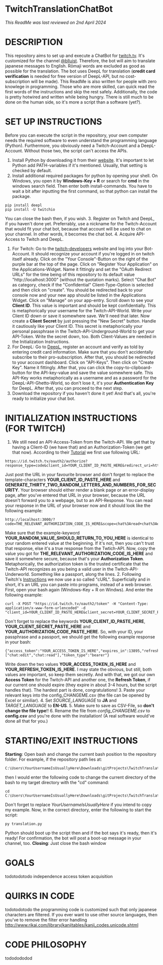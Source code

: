 # TwitchTranslationChatBot
_This ReadMe was last reviewed on 2nd April 2024_

# DESCRIPTION
This repository aims to set up and execute a ChatBot for [twitch.tv](https://www.twitch.tv/). It's customized for the channel [@blluist](https://www.twitch.tv/blluist). Therefore, the bot will aim to translate japanese messages to English. Rōmaji words are excluded as good as possible for the translation. The bot uses DeepL for translation (**credit card verification** is needed for free version of DeepL-API, but no cost-subscription will be made). This ReadMe is also written for people with zero knowlege in programming. Those who are more skilled, can quick read the first words of the instructions and skip the rest safely. Additionally, the code is pretty hotwired and written while being hungry. There is still much to be done on the human side, so it's more a script than a software (yet?). 



# SET UP INSTRUCTIONS
Before you can execute the script in the repository, your own computer needs the required software to even understand the programming language (Python). Furthermore, you obviously need a Twitch-Account and a DeepL-Account. Without those two, the script can't access the APIs. 
1. Install Python by downloading it from their [website](https://www.python.org/). It's important to let Python add PATH-variables if it's mentioned. Usually, that setting is checked by default. 
2. Install additional required packages for python by opening your shell. On Windows, you open it by **Windows-Key + R** or search for **cmd** in the windows search field. Then enter both install-commands. You have to wait a bit after inputting the first command, so that python can install the package. 
```
pip install deepl
pip install -U twitchio
```
You can close the bash then, if you wish. 
3. Register on Twitch and DeepL, if you haven't done yet. Preferrably, use a nickname for the Twitch-Account that would fit your chat bot, because that account will be used to chat on your channel. In other words, it becomes the chat bot. 
4. Acquire API-Access to Twitch and DeepL. 
   1. For Twitch: Go to the [twitch-developers](https://dev.twitch.tv/) website and log into your Bot-Account. It should recognize your account if you're logged in on twitch itself already. Click on the "Your Console"-Button on the right of the purple bar at the top of the page. Click on "Register Your Application" on the Applications-Widget. Name it fittingly and set the "OAuth Redirect URLs" for the time being of this repository to its default value "http://localhost:3000" (without the quotation marks). Select "Chat Bot" as category, check if the "Confidential" Client-Type-Option is selected and then click on "create". You should be redirected back to your console now and your new app should be listed in the Applications Widget. Click on "Manage" on your app-entry. Scroll down to see your **Client ID**. This value is important and should be kept confidentially. This is metaphorically your username for the Twitch-API-World. Write your Client ID down or save it somewhere save. We'll need that later. Now create a **Client Secret** by just pressing the "New Secret" button. Handle it cautiously like your Client ID. This secret is metaphorically your personal passphrase in the Twitch-API-Underground-World to get your API-Token. Write the secret down, too. Both Client-Values are needed in the Initialization Instructions. 
   2. For DeepL: Go to [DeepL](https://www.deepl.com/), register an account and verify as told by entering credit card information. Make sure that you don't accidentally subscribe to their pro-subscription. After that, you should be redirected to your account dashboard. Click on "API-Keys". Then click on "Create Key". Name it fittingly. After that, you can click the copy-to-clipboard-button for the API-key-value and save the value somewhere safe. This API-Key works metaphorically as a username and as a password for the DeepL-API-Ghetto-World, so don't lose it, it's your **Authentication Key** for DeepL. After that, you can proceed to the next step. 
5. Download the repository if you haven't done it yet! And that's all, you're ready to initialize your chat bot. 



# INITIALIZATION INSTRUCTIONS (FOR TWITCH)
1. We still need an API-Access-Token from the Twitch-API. We get that by having a Client-ID (we have that) and an Authorization-Token (we get that now). According to their [Tutorial](https://dev.twitch.tv/docs/irc/authenticate-bot/) we first use following URL:
```
https://id.twitch.tv/oauth2/authorize?response_type=code&client_id=YOUR_CLIENT_ID_PASTE_HERE&redirect_uri=http://localhost:3000&scope=chat:read+chat:edit&state=GENERATE_THIRTY_TWO_RANDOM_LETTERS_AND_NUMBERS_FOR_SECURITY
```
Just post the URL in your favourite browser and don't forget to replace the template-characters **YOUR_CLIENT_ID_PASTE_HERE** and **GENERATE_THIRTY_TWO_RANDOM_LETTERS_AND_NUMBERS_FOR_SECURITY**. Your browser should either render a blank page or an error-display page, after you've entered that URL in your browser, because the URL doesn't forward you to a webpage, but to an API-Response. You can read your response in the URL of your browser now and it should look like the following example:
```
http://localhost:3000/?code=THE_RELEVANT_AUTHORIZATION_CODE_IS_HERE&scope=chat%3Aread+chat%3Aedit&state=YOUR_RANDOM_VALUE_SHOULD_RETURN_TO_YOU_HERE
```
Make sure that the example-keyword **YOUR_RANDOM_VALUE_SHOULD_RETURN_TO_YOU_HERE** is identical to your random entered value at the beginning. If it's not, then you can't trust that response, else it's a true response from the Twtich-API. Now, copy the value you got for **THE_RELEVANT_AUTHORIZATION_CODE_IS_HERE** and save it somewhere secure, because that's your **Authorization Token**. Metaphorically, the authorization token is the trusted certificate that the Twitch-API recognizes as you being a valid user in the Twitch-API-Underworld. Something like a passport, along the lines. 
2. Following Twitch's [Instructions](https://dev.twitch.tv/docs/authentication/getting-tokens-oauth/) we now use a so called "cURL". Superficially and in short, it's an URL you can paste into programs, instead of a web browser. First, open your bash again (Windows-Key + R on Windws). And enter the following example:
```
curl -X POST "https://id.twitch.tv/oauth2/token" -H "Content-Type: application/x-www-form-urlencoded" -d "client_id=YOUR_CLIENT_ID_PASTE_HERE&client_secret=YOUR_CLIENT_SECRET_PASTE_HERE&code=YOUR_AUTHORIZATION_CODE_PASTE_HERE&grant_type=authorization_code&redirect_uri=http://localhost:3000"
```
Don't forget to replace the keywords **YOUR_CLIENT_ID_PASTE_HERE**, **YOUR_CLIENT_SECRET_PASTE_HERE** and **YOUR_AUTHORIZATION_CODE_PASTE_HERE**. So, with your ID, your passphrase and a passport, we should get the following example response in your bash:
```
{"access_token":"YOUR_ACCESS_TOKEN_IS_HERE","expires_in":13895,"refresh_token":"YOUR_REFRESH_TOKEN_IS_HERE","scope":["chat:edit","chat:read"],"token_type":"bearer"}
```
Write down the two values **YOUR_ACCESS_TOKEN_IS_HERE** and **YOUR_REFRESH_TOKEN_IS_HERE**. I may state the obvious, but still, both values are important, so keep them secretly. And with that, we got our own **Access Token** for the Twitch-API and another one, the **Refresh Token**, if our current one should expire (they expire in about 3-4 hours, but the script handles that). The hardest part is done, congratulations!
3. Paste your relevant keys into the config_CHANGEME.csv (the file can be opened by Excel or similiar). 
4. Set *SOURCE_LANGUAGE* to **JA** and *TARGET_LANGUAGE* to **EN-US**.
5. Make sure to save as CSV-File, so **don't change the file type**!!
6. Rename the file from *config_CHANGEME.csv* to **config.csv** and you're done with the installation! (A real software would've done all that for you.)



# STARTING/EXIT INSTRUCTIONS
**Starting**: Open bash and change the current bash position to the repository folder. For example, if the repository path lies at:
```
C:\Users\YourUsernameIsUsuallyHere\Downloads\gitProjects\TwitchTranslationChatBot
```
then I would enter the following code to change the current directory of the bash to my target directory with the "cd" command:
```
cd C:\Users\YourUsernameIsUsuallyHere\Downloads\gitProjects\TwitchTranslationChatBot
```
Don't forget to replace *YourUsernameIsUsuallyHere* if you intend to copy my example. Now, in the correct directory, enter the following to start the script:
```
py translation.py
```
Python should boot up the script then and if the bot says it's ready, then it's ready! For confirmation, the bot will post a boot-up message in your channel, too. 
**Closing**: Just close the bash window



# GOALS 
todotodotodo
independence
access token acquisition



# QUIRKS IN CODE
todotodotodo
the programming code is customized such that only japanese characters are filtered. If you ever want to use other source languages, then you've to remove the filter
error handling
http://www.rikai.com/library/kanjitables/kanji_codes.unicode.shtml



# CODE PHILOSOPHY
tododododod
